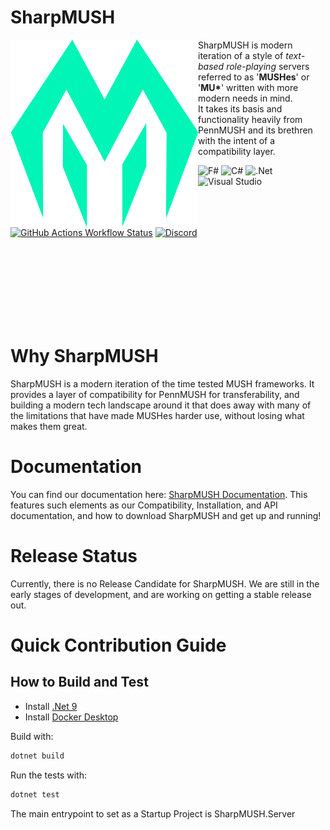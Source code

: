 # SharpMUSH
<img align="left" width="300em" src="./Solution Files/Logo.svg" alt="A sharp logo for SharpMUSH."/>
SharpMUSH is modern iteration of a style of <em>text-based role-playing</em> servers referred to as '<b>MUSHes</b>' or '<b>MU*</b>' written with more modern needs in mind.
<br/>
It takes its basis and functionality heavily from PennMUSH and its brethren with the intent of a compatibility layer.

![F#](https://img.shields.io/badge/f%23-%23239120.svg?style=for-the-badge&logo=c-sharp&logoColor=white)
![C#](https://img.shields.io/badge/c%23-%23239120.svg?style=for-the-badge&logo=c-sharp&logoColor=white)
![.Net](https://img.shields.io/badge/.NET-5C2D91?style=for-the-badge&logo=.net&logoColor=white)
![Visual Studio](https://img.shields.io/badge/Visual%20Studio-5C2D91.svg?style=for-the-badge&logo=visual-studio&logoColor=white)<br/>
[![GitHub Actions Workflow Status](https://img.shields.io/github/actions/workflow/status/SharpMUSH/SharpMUSH/dotnet.yml?style=for-the-badge)](https://github.com/SharpMUSH/SharpMUSH/actions/workflows/dotnet.yml)
[![Discord](https://img.shields.io/discord/1216626296642343044?style=for-the-badge&refresh=1)](https://discord.gg/jYErRbqaC9)

<br/>
<br/>
<br/>
<br/>
<br/>
<br/>
<br/>

# Why SharpMUSH
SharpMUSH is a modern iteration of the time tested MUSH frameworks. It provides a layer of compatibility for PennMUSH for transferability, and building a modern tech landscape around it that does away with many of the limitations that have made MUSHes harder use, without losing what makes them great.

# Documentation
You can find our documentation here: [SharpMUSH Documentation](https://sharpmush.com).
This features such elements as our Compatibility, Installation, and API documentation, and how to download SharpMUSH and get up and running!

# Release Status
Currently, there is no Release Candidate for SharpMUSH. 
We are still in the early stages of development, and are working on getting a stable release out.

# Quick Contribution Guide
## How to Build and Test
- Install [.Net 9](https://dotnet.microsoft.com/en-us/download/dotnet/9.0)
- Install [Docker Desktop](https://www.docker.com/products/docker-desktop/)

Build with:
```bash
dotnet build
```

Run the tests with:
```bash
dotnet test
```

The main entrypoint to set as a Startup Project is SharpMUSH.Server
